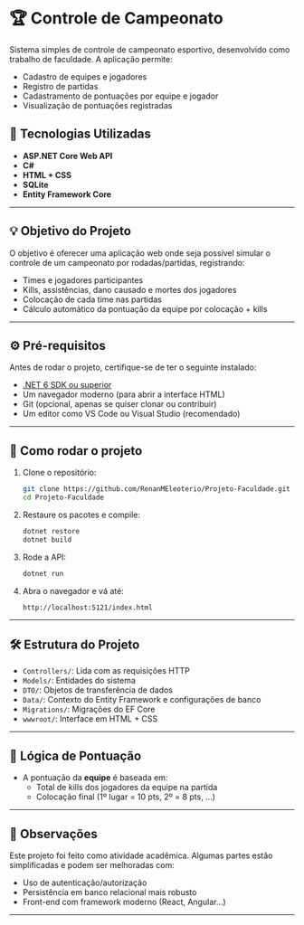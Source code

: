 # 🏆 Controle de Campeonato

Sistema simples de controle de campeonato esportivo, desenvolvido como trabalho de faculdade. A aplicação permite:

- Cadastro de equipes e jogadores
- Registro de partidas
- Cadastramento de pontuações por equipe e jogador
- Visualização de pontuações registradas

## 🚀 Tecnologias Utilizadas

- **ASP.NET Core Web API**
- **C#**
- **HTML + CSS**
- **SQLite**
- **Entity Framework Core**

---

## 💡 Objetivo do Projeto

O objetivo é oferecer uma aplicação web onde seja possível simular o controle de um campeonato por rodadas/partidas, registrando:

- Times e jogadores participantes
- Kills, assistências, dano causado e mortes dos jogadores
- Colocação de cada time nas partidas
- Cálculo automático da pontuação da equipe por colocação + kills

---

## ⚙️ Pré-requisitos

Antes de rodar o projeto, certifique-se de ter o seguinte instalado:

- [.NET 6 SDK ou superior](https://dotnet.microsoft.com/download)
- Um navegador moderno (para abrir a interface HTML)
- Git (opcional, apenas se quiser clonar ou contribuir)
- Um editor como VS Code ou Visual Studio (recomendado)

---

## 🔧 Como rodar o projeto

1. Clone o repositório:
   ```bash
   git clone https://github.com/RenanMEleoterio/Projeto-Faculdade.git
   cd Projeto-Faculdade
   ```

2. Restaure os pacotes e compile:
   ```bash
   dotnet restore
   dotnet build
   ```

3. Rode a API:
   ```bash
   dotnet run
   ```

4. Abra o navegador e vá até:
   ```
   http://localhost:5121/index.html
   ```

---

## 🛠 Estrutura do Projeto

- `Controllers/`: Lida com as requisições HTTP
- `Models/`: Entidades do sistema
- `DTO/`: Objetos de transferência de dados
- `Data/`: Contexto do Entity Framework e configurações de banco
- `Migrations/`: Migrações do EF Core
- `wwwroot/`: Interface em HTML + CSS

---

## 🧠 Lógica de Pontuação

- A pontuação da **equipe** é baseada em:
  - Total de kills dos jogadores da equipe na partida
  - Colocação final (1º lugar = 10 pts, 2º = 8 pts, ...)

---

## 📝 Observações

Este projeto foi feito como atividade acadêmica. Algumas partes estão simplificadas e podem ser melhoradas com:

- Uso de autenticação/autorização
- Persistência em banco relacional mais robusto
- Front-end com framework moderno (React, Angular...)

---
